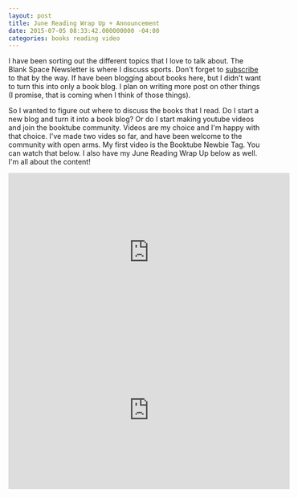 ```yaml
---
layout: post
title: June Reading Wrap Up + Announcement
date: 2015-07-05 08:33:42.000000000 -04:00
categories: books reading video
---
```

<p>I have been sorting out the different topics that I love to talk about. The Blank Space Newsletter is where I discuss sports. Don't forget to <a href="http://tinyletter.com/thesportsdiva">subscribe</a> to that by the way. If have been blogging about books here, but I didn't want to turn this into only a book blog. I plan on writing more post on other things (I promise, that is coming when I think of those things).</p>
<p>So I wanted to figure out where to discuss the books that I read. Do I start a new blog and turn it into a book blog? Or do I start making youtube videos and join the booktube community. Videos are my choice and I'm happy with that choice. I've made two vides so far, and have been welcome to the community with open arms. My first video is the Booktube Newbie Tag. You can watch that below. I also have my June Reading Wrap Up below as well. I'm all about the content!</p>
<iframe width="560" height="315" src="https://www.youtube.com/embed/dUEFJzDRCPw" frameborder="0" allowfullscreen></iframe>
<iframe width="560" height="315" src="https://www.youtube.com/embed/GY-XyAj4IoU" frameborder="0" allowfullscreen></iframe>

